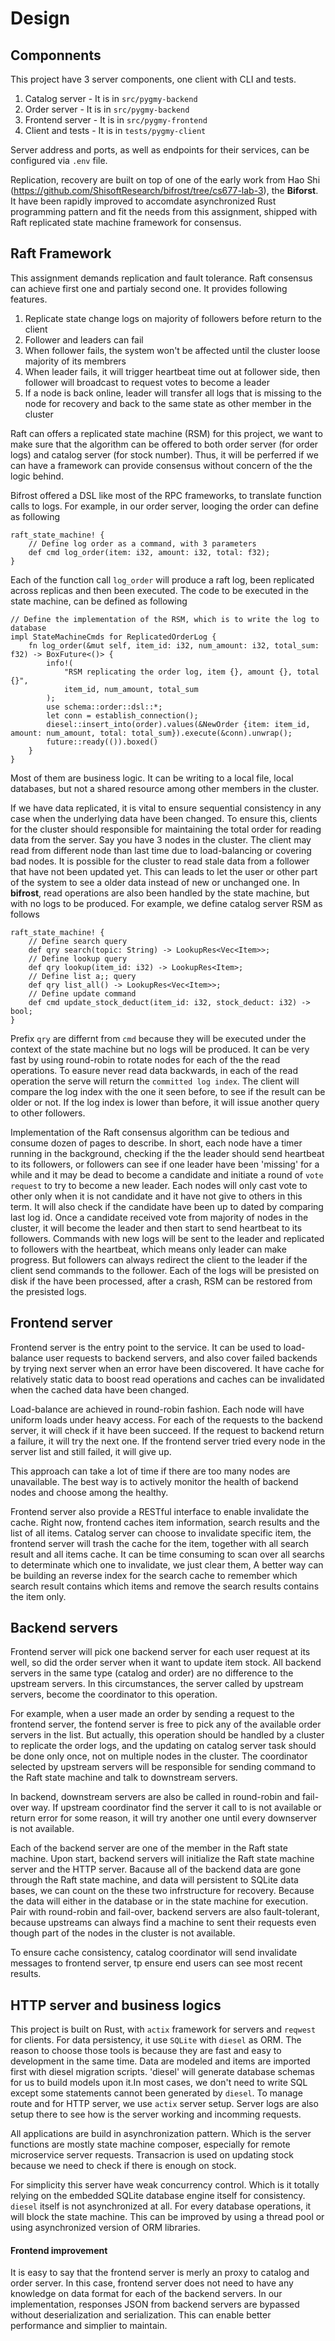 # Design
## Componnents
This project have 3 server components, one client with CLI and tests.
1. Catalog server - It is in `src/pygmy-backend`
2. Order server - It is in `src/pygmy-backend`
3. Frontend server - It is in `src/pygmy-frontend`
4. Client and tests - It is in `tests/pygmy-client`

Server address and ports, as well as endpoints for their services, can be configured via `.env` file.

Replication, recovery are built on top of one of the early work from Hao Shi (https://github.com/ShisoftResearch/bifrost/tree/cs677-lab-3), the **Biforst**. It have been rapidly improved to accomdate asynchronized Rust programming pattern and fit the needs from this assignment, shipped with Raft replicated state machine framework for consensus.

## Raft Framework

This assignment demands replication and fault tolerance. Raft consensus can achieve first one and partialy second one. It provides following features.

1. Replicate state change logs on majority of followers before return to the client
2. Follower and leaders can fail
3. When follower fails, the system won't be affected until the cluster loose majority of its membrers
4. When leader fails, it will trigger heartbeat time out at follower side, then follower will broadcast to request votes to become a leader
5. If a node is back online, leader will transfer all logs that is missing to the node for recovery and back to the same state as other member in the cluster

Raft can offers a replicated state machine (RSM) for this project, we want to make sure that the algorithm can be offered to both order server (for order logs) and catalog server (for stock number). Thus, it will be perferred if we can have a framework can provide consensus without concern of the the logic behind. 

Bifrost offered a DSL like most of the RPC frameworks, to translate function calls to logs. For example, in our order server, looging the order can define as following

```
raft_state_machine! {
    // Define log order as a command, with 3 parameters
    def cmd log_order(item: i32, amount: i32, total: f32);
}
``` 
Each of the function call `log_order` will produce a raft log, been replicated across replicas and then been executed. The code to be executed in the state machine, can be defined as following

```
// Define the implementation of the RSM, which is to write the log to database
impl StateMachineCmds for ReplicatedOrderLog {
    fn log_order(&mut self, item_id: i32, num_amount: i32, total_sum: f32) -> BoxFuture<()> {
        info!(
            "RSM replicating the order log, item {}, amount {}, total {}",
            item_id, num_amount, total_sum
        );
        use schema::order::dsl::*;
        let conn = establish_connection();
        diesel::insert_into(order).values(&NewOrder {item: item_id, amount: num_amount, total: total_sum}).execute(&conn).unwrap();
        future::ready(()).boxed()
    }
}
```
Most of them are business logic. It can be writing to a local file, local databases, but not a shared resource among other members in the cluster.  

If we have data replicated, it is vital to ensure sequential consistency in any case when the underlying data have been changed. To ensure this, clients for the cluster should responsible for maintaining the total order for reading data from the server. Say you have 3 nodes in the cluster. The client may read from different node than last time due to load-balancing or covering bad nodes. It is possible for the cluster to read stale data from a follower that have not been updated yet. This can leads to let the user or other part of the system to see a older data instead of new or unchanged one. In **bifrost**, read operations are also been handled by the state machine, but with no logs to be produced. For example, we define catalog server RSM as follows

```
raft_state_machine! {
    // Define search query
    def qry search(topic: String) -> LookupRes<Vec<Item>>;
    // Define lookup query
    def qry lookup(item_id: i32) -> LookupRes<Item>;
    // Define list a;; query
    def qry list_all() -> LookupRes<Vec<Item>>;
    // Define update command
    def cmd update_stock_deduct(item_id: i32, stock_deduct: i32) -> bool;
}
```
Prefix `qry` are differnt from `cmd` because they will be executed under the context of the state machine but no logs will be produced. It can be very fast by using round-robin to rotate nodes for each of the the read operations. To easure never read data backwards, in each of the read operation the serve will return the `committed log index`. The client will compare the log index with the one it seen before, to see if the result can be older or not. If the log index is lower than before, it will issue another query to other followers.

Implementation of the Raft consensus algorithm can be tedious and consume dozen of pages to describe. In short, each node have a timer running in the background, checking if the the leader should send heartbeat to its followers, or followers can see if one leader have been 'missing' for a while and it may be dead to become a candidate and initiate a round of `vote request` to try to become a new leader. Each nodes will only cast vote to other only when it is not candidate and it have not give to others in this term. It will also check if the candidate have been up to dated by comparing last log id. Once a candidate received vote from majority of nodes in the cluster, it will become the leader and then start to send heartbeat to its followers. Commands with new logs will be sent to the leader and replicated to followers with the heartbeat, which means only leader can make progress. But followers can always redirect the client to the leader if the client send commands to the follower. Each of the logs will be presisted on disk if the have been processed, after a crash, RSM can be restored from the presisted logs.

## Frontend server

Frontend server is the entry point to the service. It can be used to load-balance user requests to backend servers, and also cover failed backends by trying next server when an error have been discovered. It have cache for relatively static data to boost read operations and caches can be invalidated when the cached data have been changed.

Load-balance are achieved in round-robin fashion. Each node will have uniform loads under heavy access. For each of the requests to the backend server, it will check if it have been succeed. If the request to backend return a failure, it will try the next one. If the frontend server tried every node in the server list and still failed, it will give up.

This approach can take a lot of time if there are too many nodes are unavailable. The best way is to actively monitor the health of backend nodes and choose among the healthy. 

Frontend server also provide a RESTful interface to enable invalidate the cache. Right now, frontend caches item information, search results and the list of all items. Catalog server can choose to invalidate specific item, the frontend server will trash the cache for the item, together with all search result and all items cache. It can be time consuming to scan over all searchs to determinate which one to invalidate, we just clear them, A better way can be building an reverse index for the search cache to remember which search result contains which items and remove the search results contains the item only.

## Backend servers

Frontend server will pick one backend server for each user request at its well, so did the order server when it want to update item stock. All backend servers in the same type (catalog and order) are no difference to the upstream servers. In this circumstances, the server called by upstream servers, become the coordinator to this operation. 

For example, when a user made an order by sending a request to the frontend server, the fontend server is free to pick any of the available order servers in the list. But actually, this operation should be handled by a cluster to replicate the order logs, and the updating on catalog server task should be done only once, not on multiple nodes in the cluster. The coordinator selected by upstream servers will be responsible for sending command to the Raft state machine and talk to downstream servers.

In backend, downstream servers are also be called in round-robin and fail-over way. If upstream coordinator find the server it call to is not available or return error for some reason, it will try another one until every downserver is not available.

Each of the backend server are one of the member in the Raft state machine. Upon start, backend servers will initialize the Raft state machine server and the HTTP server. Bacause all of the backend data are gone through the Raft state machine, and data will persistent to SQLite data bases, we can count on the these two infrstructure for recovery. Because the data will either in the database or in the state machine for execution. Pair with round-robin and fail-over, backend servers are also fault-tolerant, because upstreams can always find a machine to sent their requests even though part of the nodes in the cluster is not available. 

To ensure cache consistency, catalog coordinator will send invalidate messages to frontend server, tp ensure end users can see most recent results. 


## HTTP server and business logics
This project is built on Rust, with `actix` framework for servers and `reqwest` for clients. For data persistency, it use `SQLite` with `diesel` as ORM. The reason to choose those tools is because they are fast and easy to development in the same time. Data are modeled and items are imported first with diesel migration scripts. 'diesel' will generate database schemas for us to build models upon it.In most cases, we don't need to write SQL except some statements cannot been generated by `diesel`. To manage route and for HTTP server, we use `actix` server setup. Server logs are also setup there to see how is the server working and incomming requests.

All applications are build in asynchronization pattern. Which is the server functions are mostly state machine composer, especially for remote microservice server requests. Transacrion is used on updating stock because we need to check if there is enough on stock.

For simplicity this server have weak concurrency control. Which is it totally relying on the embedded SQLite database engine itself for consistency. `diesel` itself is not asynchronized at all. For every database operations, it will block the state machine. This can be improved by using a thread pool or using asynchronized version of ORM libraries.

#### Frontend improvement
It is easy to say that the frontend server is merly an proxy to catalog and order server. In this case, frontend server does not need to have any knowledge on data format for each of the backend servers. In our implementation, responses JSON from backend servers are bypassed without deserialization and serialization. This can enable better performance and simplier to maintain.